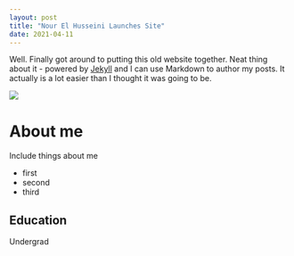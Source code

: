 ```yaml
---
layout: post
title: "Nour El Husseini Launches Site"
date: 2021-04-11
---
```


Well. Finally got around to putting this old website together. Neat thing about it - powered by [Jekyll](http://jekyllrb.com) and I can use Markdown to author my posts. It actually is a lot easier than I thought it was going to be.

![](https://github.com/nelhusseini/master/images/IMG_4878_Original.jpg)

# About me

Include things about me
* first
* second 
* third

## Education
Undergrad
